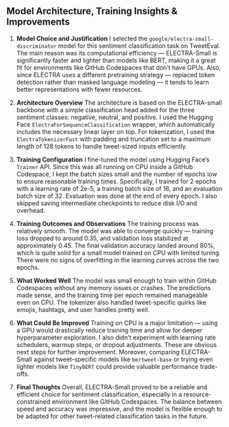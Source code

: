 ## Model Architecture, Training Insights & Improvements

1. **Model Choice and Justification**
   I selected the `google/electra-small-discriminator` model for this sentiment classification task on TweetEval. The main reason was its computational efficiency — ELECTRA-Small is significantly faster and lighter than models like BERT, making it a great fit for environments like GitHub Codespaces that don’t have GPUs. Also, since ELECTRA uses a different pretraining strategy — replaced token detection rather than masked language modeling — it tends to learn better representations with fewer resources.

2. **Architecture Overview**
   The architecture is based on the ELECTRA-small backbone with a simple classification head added for the three sentiment classes: negative, neutral, and positive. I used the Hugging Face `ElectraForSequenceClassification` wrapper, which automatically includes the necessary linear layer on top. For tokenization, I used the `ElectraTokenizerFast` with padding and truncation set to a maximum length of 128 tokens to handle tweet-sized inputs efficiently.

3. **Training Configuration**
   I fine-tuned the model using Hugging Face’s `Trainer` API. Since this was all running on CPU inside a GitHub Codespace, I kept the batch sizes small and the number of epochs low to ensure reasonable training times. Specifically, I trained for 2 epochs with a learning rate of 2e-5, a training batch size of 16, and an evaluation batch size of 32. Evaluation was done at the end of every epoch. I also skipped saving intermediate checkpoints to reduce disk I/O and overhead.

4. **Training Outcomes and Observations**
   The training process was relatively smooth. The model was able to converge quickly — training loss dropped to around 0.35, and validation loss stabilized at approximately 0.45. The final validation accuracy landed around 80%, which is quite solid for a small model trained on CPU with limited tuning. There were no signs of overfitting in the learning curves across the two epochs.

5. **What Worked Well**
   The model was small enough to train within GitHub Codespaces without any memory issues or crashes. The predictions made sense, and the training time per epoch remained manageable even on CPU. The tokenizer also handled tweet-specific quirks like emojis, hashtags, and user handles pretty well.

6. **What Could Be Improved**
   Training on CPU is a major limitation — using a GPU would drastically reduce training time and allow for deeper hyperparameter exploration. I also didn’t experiment with learning rate schedulers, warmup steps, or dropout adjustments. These are obvious next steps for further improvement. Moreover, comparing ELECTRA-Small against tweet-specific models like `bertweet-base` or trying even lighter models like `TinyBERT` could provide valuable performance trade-offs.

7. **Final Thoughts**
   Overall, ELECTRA-Small proved to be a reliable and efficient choice for sentiment classification, especially in a resource-constrained environment like GitHub Codespaces. The balance between speed and accuracy was impressive, and the model is flexible enough to be adapted for other tweet-related classification tasks in the future.


